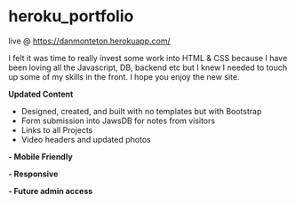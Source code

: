 # heroku_portfolio

live @ https://danmonteton.herokuapp.com/

I felt it was time to really invest some work into HTML & CSS because I have been loving all the Javascript, DB, backend etc but I knew I needed to touch up some of my skills in the front. I hope you enjoy the new site.

__Updated Content__
  * Designed, created, and built with no templates but with Bootstrap
  * Form submission into JawsDB for notes from visitors
  * Links to all Projects
  * Video headers and updated photos
   
**- Mobile Friendly**
   
**- Responsive**
  
**- Future admin access**

